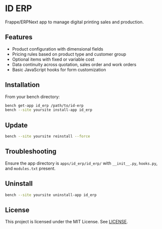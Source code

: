 # ID ERP

Frappe/ERPNext app to manage digital printing sales and production.

## Features

- Product configuration with dimensional fields
- Pricing rules based on product type and customer group
- Optional items with fixed or variable cost
- Data continuity across quotation, sales order and work orders
- Basic JavaScript hooks for form customization

## Installation

From your bench directory:

```bash
bench get-app id_erp /path/to/id-erp
bench --site yoursite install-app id_erp
```

## Update

```bash
bench --site yoursite reinstall --force
```

## Troubleshooting

Ensure the app directory is `apps/id_erp/id_erp/` with `__init__.py`, `hooks.py`, and `modules.txt` present.

## Uninstall

```bash
bench --site yoursite uninstall-app id_erp
```

## License

This project is licensed under the MIT License. See [LICENSE](../LICENSE).
